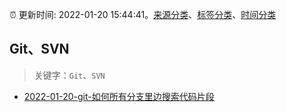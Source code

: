 :alarm_clock: 更新时间: 2022-01-20 15:44:41。[来源分类](../README.md)、[标签分类](../TAGS.md)、[时间分类](../TIMELINE.md)

## Git、SVN


> 关键字：`Git`、`SVN`



- [2022-01-20-git-如何所有分支里边搜索代码片段](https://www.v2ex.com/t/829528) 